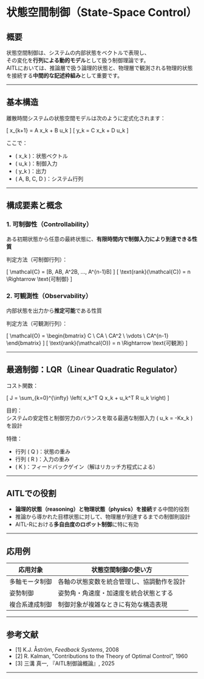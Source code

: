 # 状態空間制御（State-Space Control）

## 概要

状態空間制御は、システムの内部状態をベクトルで表現し、  
その変化を**行列による動的モデル**として扱う制御理論です。  
AITLにおいては、推論層で扱う論理的状態と、物理層で観測される物理的状態を接続する**中間的な記述枠組み**として重要です。

---

## 基本構造

離散時間システムの状態空間モデルは次のように定式化されます：

\[
x_{k+1} = A x_k + B u_k
\]
\[
y_k = C x_k + D u_k
\]

ここで：

- \( x_k \)：状態ベクトル  
- \( u_k \)：制御入力  
- \( y_k \)：出力  
- \( A, B, C, D \)：システム行列

---

## 構成要素と概念

### 1. 可制御性（Controllability）

ある初期状態から任意の最終状態に、**有限時間内で制御入力により到達できる性質**

判定方法（可制御行列）：

\[
\mathcal{C} = [B, AB, A^2B, ..., A^{n-1}B]
\]
\[
\text{rank}(\mathcal{C}) = n \Rightarrow \text{可制御}
\]

### 2. 可観測性（Observability）

内部状態を出力から**推定可能**である性質

判定方法（可観測行列）：

\[
\mathcal{O} = \begin{bmatrix} C \\ CA \\ CA^2 \\ \vdots \\ CA^{n-1} \end{bmatrix}
\]
\[
\text{rank}(\mathcal{O}) = n \Rightarrow \text{可観測}
\]

---

## 最適制御：LQR（Linear Quadratic Regulator）

コスト関数：

\[
J = \sum_{k=0}^{\infty} \left( x_k^T Q x_k + u_k^T R u_k \right)
\]

目的：  
システムの安定性と制御労力のバランスを取る最適な制御入力 \( u_k = -Kx_k \) を設計

特徴：

- 行列 \( Q \)：状態の重み  
- 行列 \( R \)：入力の重み  
- \( K \)：フィードバックゲイン（解はリカッチ方程式による）

---

## AITLでの役割

- **論理的状態（reasoning）と物理状態（physics）を接続**する中間的役割  
- 推論から導かれた目標状態に対して、物理層が到達するまでの制御則設計  
- AITL-Rにおける**多自由度のロボット制御**に特に有効  

---

## 応用例

| 応用対象 | 状態空間制御の使い方 |
|----------|------------------------|
| 多軸モータ制御 | 各軸の状態変数を統合管理し、協調動作を設計 |
| 姿勢制御 | 姿勢角・角速度・加速度を統合状態とする |
| 複合系連成制御 | 制御対象が複雑なときに有効な構造表現 |

---

## 参考文献

- [1] K.J. Åström, *Feedback Systems*, 2008  
- [2] R. Kalman, “Contributions to the Theory of Optimal Control”, 1960  
- [3] 三溝 真一, 『AITL制御論概論』, 2025  

---
